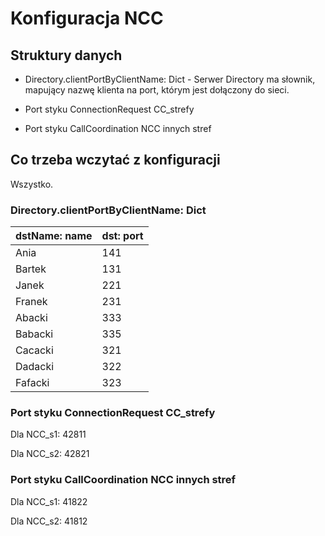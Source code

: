# Konfiguracja NCC

## Struktury danych

- Directory.clientPortByClientName: Dict - Serwer Directory ma słownik, mapujący nazwę klienta na port, którym jest dołączony do sieci.

- Port styku ConnectionRequest CC_strefy
- Port styku CallCoordination NCC innych stref

## Co trzeba wczytać z konfiguracji

Wszystko.

### Directory.clientPortByClientName: Dict

| dstName: name | dst: port |
| ------------- | --------- |
| Ania          | 141       |
| Bartek        | 131       |
| Janek         | 221       |
| Franek        | 231       |
| Abacki        | 333       |
| Babacki       | 335       |
| Cacacki       | 321       |
| Dadacki       | 322       |
| Fafacki       | 323       |

### Port styku ConnectionRequest CC_strefy 

Dla NCC_s1: 42811

Dla NCC_s2: 42821

### Port styku CallCoordination NCC innych stref

Dla NCC_s1: 41822

Dla NCC_s2: 41812